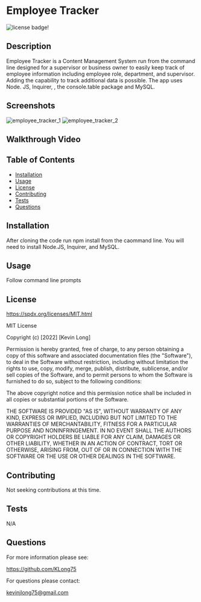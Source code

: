 # Employee Tracker

![license badge!](https://img.shields.io/badge/license-MIT-blue)

## Description
Employee Tracker is a Content Management System run from the command line designed for a supervisor or business owner to easily keep track of employee information including employee role, department, and supervisor. Adding the capability to track additional data is possible. The app uses Node. JS, Inquirer, , the console.table package and MySQL. 

## Screenshots
![employee_tracker_1](https://user-images.githubusercontent.com/98487770/167485518-1f1db830-7406-4ee7-937f-135104522fb9.png)
![employee_tracker_2](https://user-images.githubusercontent.com/98487770/167485547-abef949a-baef-4ff0-a0bc-a5ee138df0fa.png)

## Walkthrough Video


## Table of Contents
- [Installation](#installation)
- [Usage](#usage)
- [License](#license)
- [Contributing](#contributing)
- [Tests](#tests)
- [Questions](#questions)
    
## Installation
After cloning the code run npm install from the caommand line. You will need to install Node.JS, Inquirer, and MySQL.

## Usage
Follow command line prompts

## License
https://spdx.org/licenses/MIT.html

MIT License

Copyright (c) [2022] [Kevin Long]
    
Permission is hereby granted, free of charge, to any person obtaining a copy
of this software and associated documentation files (the "Software"), to deal
in the Software without restriction, including without limitation the rights
to use, copy, modify, merge, publish, distribute, sublicense, and/or sell
copies of the Software, and to permit persons to whom the Software is
furnished to do so, subject to the following conditions:
    
The above copyright notice and this permission notice shall be included in all
copies or substantial portions of the Software.
    
THE SOFTWARE IS PROVIDED "AS IS", WITHOUT WARRANTY OF ANY KIND, EXPRESS OR
IMPLIED, INCLUDING BUT NOT LIMITED TO THE WARRANTIES OF MERCHANTABILITY,
FITNESS FOR A PARTICULAR PURPOSE AND NONINFRINGEMENT. IN NO EVENT SHALL THE
AUTHORS OR COPYRIGHT HOLDERS BE LIABLE FOR ANY CLAIM, DAMAGES OR OTHER
LIABILITY, WHETHER IN AN ACTION OF CONTRACT, TORT OR OTHERWISE, ARISING FROM,
OUT OF OR IN CONNECTION WITH THE SOFTWARE OR THE USE OR OTHER DEALINGS IN THE
SOFTWARE.

## Contributing
Not seeking contributions at this time.

## Tests
N/A

## Questions

For more information please see:

https://github.com/KLong75

For questions please contact:

[kevinjlong75@gmail.com](mailto:kevinjlong75@gmail.com)
